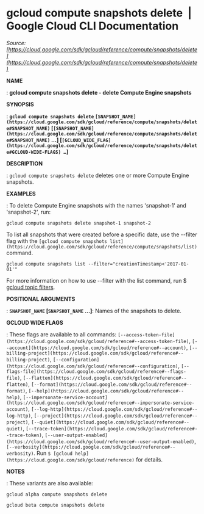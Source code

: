 # gcloud compute snapshots delete  |  Google Cloud CLI Documentation

*Source: [https://cloud.google.com/sdk/gcloud/reference/compute/snapshots/delete](https://cloud.google.com/sdk/gcloud/reference/compute/snapshots/delete)*

**NAME**

: **gcloud compute snapshots delete - delete Compute Engine snapshots**

**SYNOPSIS**

: **`gcloud compute snapshots delete` `[SNAPSHOT_NAME](https://cloud.google.com/sdk/gcloud/reference/compute/snapshots/delete#SNAPSHOT_NAME)` [`[SNAPSHOT_NAME](https://cloud.google.com/sdk/gcloud/reference/compute/snapshots/delete#SNAPSHOT_NAME)` …] [`[GCLOUD_WIDE_FLAG](https://cloud.google.com/sdk/gcloud/reference/compute/snapshots/delete#GCLOUD-WIDE-FLAGS) …`]**

**DESCRIPTION**

: `gcloud compute snapshots delete` deletes one or more Compute Engine
snapshots.

**EXAMPLES**

: To delete Compute Engine snapshots with the names 'snapshot-1' and 'snapshot-2',
run:

```
gcloud compute snapshots delete snapshot-1 snapshot-2
```

To list all snapshots that were created before a specific date, use the --filter
flag with the `[gcloud compute snapshots
list](https://cloud.google.com/sdk/gcloud/reference/compute/snapshots/list)` command.

```
gcloud compute snapshots list --filter="creationTimestamp<'2017-01-01'"
```

For more information on how to use --filter with the list command, run $ [gcloud topic filters](https://cloud.google.com/sdk/gcloud/reference/topic/filters).

**POSITIONAL ARGUMENTS**

: **`SNAPSHOT_NAME` [`SNAPSHOT_NAME` …]**:
Names of the snapshots to delete.

**GCLOUD WIDE FLAGS**

: These flags are available to all commands: `[--access-token-file](https://cloud.google.com/sdk/gcloud/reference#--access-token-file)`,
`[--account](https://cloud.google.com/sdk/gcloud/reference#--account)`, `[--billing-project](https://cloud.google.com/sdk/gcloud/reference#--billing-project)`,
`[--configuration](https://cloud.google.com/sdk/gcloud/reference#--configuration)`,
`[--flags-file](https://cloud.google.com/sdk/gcloud/reference#--flags-file)`,
`[--flatten](https://cloud.google.com/sdk/gcloud/reference#--flatten)`, `[--format](https://cloud.google.com/sdk/gcloud/reference#--format)`, `[--help](https://cloud.google.com/sdk/gcloud/reference#--help)`, `[--impersonate-service-account](https://cloud.google.com/sdk/gcloud/reference#--impersonate-service-account)`,
`[--log-http](https://cloud.google.com/sdk/gcloud/reference#--log-http)`,
`[--project](https://cloud.google.com/sdk/gcloud/reference#--project)`, `[--quiet](https://cloud.google.com/sdk/gcloud/reference#--quiet)`, `[--trace-token](https://cloud.google.com/sdk/gcloud/reference#--trace-token)`, `[--user-output-enabled](https://cloud.google.com/sdk/gcloud/reference#--user-output-enabled)`,
`[--verbosity](https://cloud.google.com/sdk/gcloud/reference#--verbosity)`.
Run `$ [gcloud help](https://cloud.google.com/sdk/gcloud/reference)` for details.

**NOTES**

: These variants are also available:

```
gcloud alpha compute snapshots delete
```

```
gcloud beta compute snapshots delete
```